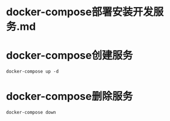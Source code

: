 # docker-compose部署安装开发服务.md

# docker-compose创建服务

```shell
docker-compose up -d
```

# docker-compose删除服务

```shell
docker-compose down
```
